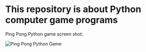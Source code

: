 # This repository is about Python computer game programs

Ping Pong Python game screen shot:

![Ping Pong Python Game](https://user-images.githubusercontent.com/61794569/116084882-24f0d400-a696-11eb-890b-a15a22f76fdc.png)
